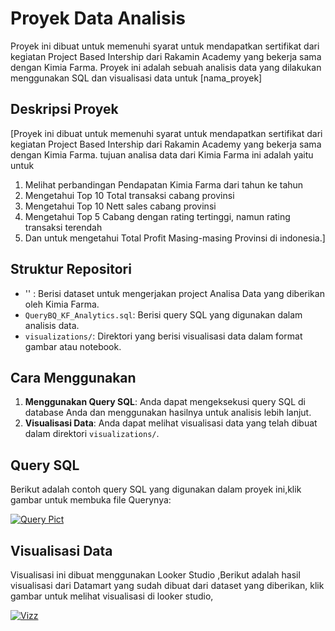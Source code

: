 # Proyek Data Analisis

Proyek ini dibuat untuk memenuhi syarat untuk mendapatkan sertifikat dari kegiatan Project Based Intership dari Rakamin Academy yang bekerja sama dengan Kimia Farma.
Proyek ini adalah sebuah analisis data yang dilakukan menggunakan SQL dan visualisasi data untuk [nama_proyek]
## Deskripsi Proyek

[Proyek ini dibuat untuk memenuhi syarat untuk mendapatkan sertifikat dari kegiatan Project Based Intership dari Rakamin Academy yang bekerja sama dengan Kimia Farma. tujuan analisa data dari Kimia Farma ini adalah yaitu untuk
1. Melihat perbandingan Pendapatan Kimia Farma dari tahun ke tahun
2. Mengetahui Top 10 Total transaksi cabang provinsi
3. Mengetahui Top 10 Nett sales cabang provinsi
4. Mengetahui Top 5 Cabang dengan rating tertinggi, namun rating transaksi terendah
5. Dan untuk mengetahui Total Profit Masing-masing Provinsi di indonesia.]

## Struktur Repositori
- '' : Berisi dataset untuk mengerjakan project Analisa Data yang diberikan oleh Kimia Farma.
- `QueryBQ_KF_Analytics.sql`: Berisi query SQL yang digunakan dalam analisis data.
- `visualizations/`: Direktori yang berisi visualisasi data dalam format gambar atau notebook.

## Cara Menggunakan

1. **Menggunakan Query SQL**: Anda dapat mengeksekusi query SQL di database Anda dan menggunakan hasilnya untuk analisis lebih lanjut.
2. **Visualisasi Data**: Anda dapat melihat visualisasi data yang telah dibuat dalam direktori `visualizations/`.

## Query SQL

Berikut adalah contoh query SQL yang digunakan dalam proyek ini,klik gambar untuk membuka file Querynya:

[![Query Pict](https://github.com/mfathurohman/Documenting_project/assets/134922083/62da83d5-6498-4d9c-ad88-c1ee9b9781f0)](https://github.com/mfathurohman/Documenting_project/blob/6829690e24b7f8c0751c9b8c59bc4e27a51cdb0e/QueryBQ_KF_Analytics.sql)

## Visualisasi Data

Visualisasi ini dibuat menggunakan Looker Studio ,Berikut adalah hasil visualisasi dari Datamart yang sudah dibuat dari dataset yang diberikan, klik gambar untuk melihat visualisasi di looker studio,

[![Vizz](https://github.com/mfathurohman/Documenting_project/assets/134922083/2ae88af4-c14c-4deb-9f00-99b4f1786918)](https://lookerstudio.google.com/reporting/d54f0b51-13ea-4a6d-9c3b-0cfab354a12d)




